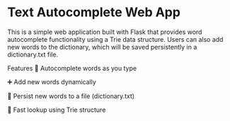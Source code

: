 # Text Autocomplete Web App
This is a simple web application built with Flask that provides word autocomplete functionality using a Trie data structure.
Users can also add new words to the dictionary, which will be saved persistently in a dictionary.txt file.

Features
🌟 Autocomplete words as you type

➕ Add new words dynamically

💾 Persist new words to a file (dictionary.txt)

🧠 Fast lookup using Trie structure

